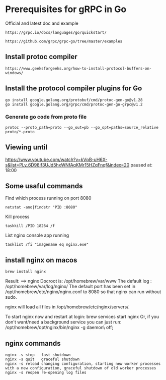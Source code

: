# Prerequisites for gRPC in Go

Official and latest doc and example

```
https://grpc.io/docs/languages/go/quickstart/

https://github.com/grpc/grpc-go/tree/master/examples
```

## Install protoc compiler

```
https://www.geeksforgeeks.org/how-to-install-protocol-buffers-on-windows/
```

## Install the protocol compiler plugins for Go

```
go install google.golang.org/protobuf/cmd/protoc-gen-go@v1.28
go install google.golang.org/grpc/cmd/protoc-gen-go-grpc@v1.2
```

### Generate go code from proto file

```
protoc --proto_path=proto --go_out=pb --go_opt=paths=source_relative proto/*.proto
```

## Viewing until

https://www.youtube.com/watch?v=kVpB-uH6X-s&list=PLy_6D98if3UJd5hxWNfAqKMr15HZqFnqf&index=20
paused at: 18:00

## Some usaful commands

Find which process running on port 8080

```
netstat -ano|findstr "PID :8080"
```

Kill process

```
taskkill /PID 18264 /f
```

List nginx console app running

```
tasklist /fi "imagename eq nginx.exe"
```

## install nginx on macos

```
brew install nginx
```

Result:
==> nginx
Docroot is: /opt/homebrew/var/www
The default log : /opt/homebrew/var/log/nginx/
The default port has been set in /opt/homebrew/etc/nginx/nginx.conf to 8080 so that
nginx can run without sudo.

nginx will load all files in /opt/homebrew/etc/nginx/servers/.

To start nginx now and restart at login:
brew services start nginx
Or, if you don't want/need a background service you can just run:
/opt/homebrew/opt/nginx/bin/nginx -g daemon\ off\;

## nginx commands

```
nginx -s stop	fast shutdown
nginx -s quit	graceful shutdown
nginx -s reload	changing configuration, starting new worker processes with a new configuration, graceful shutdown of old worker processes
nginx -s reopen	re-opening log files
```
